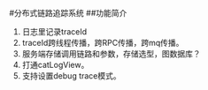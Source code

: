 #分布式链路追踪系统
##功能简介
1. 日志里记录traceId
2. traceId跨线程传播，跨RPC传播，跨mq传播。
3. 服务端存储调用链路和参数，存储选型，图数据库？
4. 打通catLogView。
5. 支持设置debug trace模式。